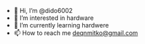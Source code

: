 - 👋 Hi, I’m @dido6002
- 👀 I’m interested in hardware
- 🌱 I’m currently learning hardwere
- 📫 How to reach me deqnmitko@gmail.com
<!---
dido6002/dido6002 is a ✨ special ✨ repository because its `README.md` (this file) appears on your GitHub profile.
You can click the Preview link to take a look at your changes.
--->
